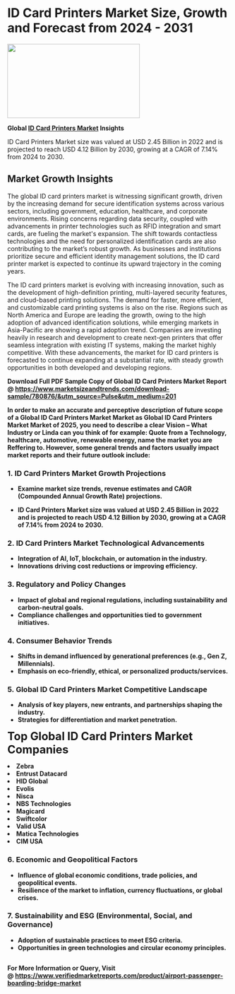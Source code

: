 <H1>ID Card Printers Market Size, Growth and Forecast from 2024 - 2031</H1><img class="aligncenter size-medium wp-image-584254" src="https://thirdeyenews.in/wp-content/uploads/2024/09/Global-Market-Research-300x168.jpeg" alt="" width="300" height="168" /><p><strong>Global&nbsp;<a href="https://www.marketsizeandtrends.com/download-sample/780876/&amp;utm_source=Pulse&amp;utm_medium=201">ID Card Printers Market</a> Insights</strong></p><p>ID Card Printers Market size was valued at USD 2.45 Billion in 2022 and is projected to reach USD 4.12 Billion by 2030, growing at a CAGR of 7.14% from 2024 to 2030.</p><p><h2>Market Growth Insights</h2> <p>The global ID card printers market is witnessing significant growth, driven by the increasing demand for secure identification systems across various sectors, including government, education, healthcare, and corporate environments. Rising concerns regarding data security, coupled with advancements in printer technologies such as RFID integration and smart cards, are fueling the market's expansion. The shift towards contactless technologies and the need for personalized identification cards are also contributing to the market’s robust growth. As businesses and institutions prioritize secure and efficient identity management solutions, the ID card printer market is expected to continue its upward trajectory in the coming years.</p> <p><strong></strong></p> <p>The ID card printers market is evolving with increasing innovation, such as the development of high-definition printing, multi-layered security features, and cloud-based printing solutions. The demand for faster, more efficient, and customizable card printing systems is also on the rise. Regions such as North America and Europe are leading the growth, owing to the high adoption of advanced identification solutions, while emerging markets in Asia-Pacific are showing a rapid adoption trend. Companies are investing heavily in research and development to create next-gen printers that offer seamless integration with existing IT systems, making the market highly competitive. With these advancements, the market for ID card printers is forecasted to continue expanding at a substantial rate, with steady growth opportunities in both developed and developing regions. <p><strong></p><p><span class=""><strong>Download Full PDF Sample Copy of Global ID Card Printers Market Report</strong> @ <a href="https://www.marketsizeandtrends.com/download-sample/780876/&amp;utm_source=Pulse&amp;utm_medium=201" target="_blank">https://www.marketsizeandtrends.com/download-sample/780876/&amp;utm_source=Pulse&amp;utm_medium=201</a></span></p><p>In order to make an accurate and perceptive description of future scope of a Global&nbsp;ID Card Printers Market Market as Global&nbsp;ID Card Printers Market Market of 2025, you need to describe a clear Vision &ndash; What Industry or Linda can you think of for example: Quote from a Technology, healthcare, automotive, renewable energy, name the market you are Reffering to. However, some general trends and factors usually impact market reports and their future outlook include:</p><h3>1.&nbsp;<strong>ID Card Printers Market Growth Projections</strong></h3><ul><li>Examine market size trends, revenue estimates and CAGR (Compounded Annual Growth Rate) projections.</li><li><p>ID Card Printers Market size was valued at USD 2.45 Billion in 2022 and is projected to reach USD 4.12 Billion by 2030, growing at a CAGR of 7.14% from 2024 to 2030.</p></li></ul><h3>2.&nbsp;<strong>ID Card Printers Market Technological Advancements</strong></h3><ul><li>Integration of AI, IoT, blockchain, or automation in the industry.</li><li>Innovations driving cost reductions or improving efficiency.</li></ul><h3>3.&nbsp;<strong>Regulatory and Policy Changes</strong></h3><ul><li>Impact of global and regional regulations, including sustainability and carbon-neutral goals.</li><li>Compliance challenges and opportunities tied to government initiatives.</li></ul><h3>4.&nbsp;<strong>Consumer Behavior Trends</strong></h3><ul><li>Shifts in demand influenced by generational preferences (e.g., Gen Z, Millennials).</li><li>Emphasis on eco-friendly, ethical, or personalized products/services.</li></ul><h3>5.&nbsp;<strong>Global ID Card Printers Market Competitive Landscape</strong></h3><ul><li>Analysis of key players, new entrants, and partnerships shaping the industry.</li><li>Strategies for differentiation and market penetration.</li></ul><p data-pm-slice="1 1 []"><span style="color: inherit; font-family: inherit; font-size: 25px;">Top Global ID Card Printers Market Companies</span></p><div class="" data-test-id=""><p><li>Zebra</li><li> Entrust Datacard</li><li> HID Global</li><li> Evolis</li><li> Nisca</li><li> NBS Technologies</li><li> Magicard</li><li> Swiftcolor</li><li> Valid USA</li><li> Matica Technologies</li><li> CIM USA</li></p></div><h3>6.&nbsp;<strong>Economic and Geopolitical Factors</strong></h3><ul><li>Influence of global economic conditions, trade policies, and geopolitical events.</li><li>Resilience of the market to inflation, currency fluctuations, or global crises.</li></ul><h3>7.&nbsp;<strong>Sustainability and ESG (Environmental, Social, and Governance)</strong></h3><ul><li>Adoption of sustainable practices to meet ESG criteria.</li><li>Opportunities in green technologies and circular economy principles.</li></ul><h2><strong style="font-size: 14px;">For More Information or Query, Visit @&nbsp;</strong><a style="background-color: #ffffff; font-size: 14px;" href="https://www.marketsizeandtrends.com/report/id-card-printers-market/" target="_blank">https://www.verifiedmarketreports.com/product/airport-passenger-boarding-bridge-market</a></h2>
